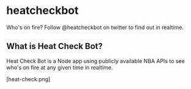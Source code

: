 # heatcheckbot
Who's on fire? Follow @heatcheckbot on twitter to find out in realtime.

## What is Heat Check Bot?

Heat Check Bot is a Node app using publicly available NBA APIs to see who's on fire at any given time in realtime.

[heat-check.png]
